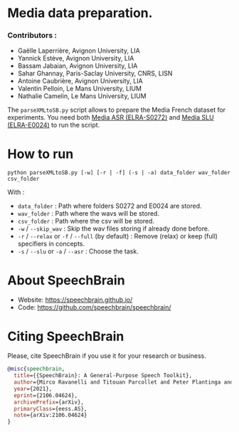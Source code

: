 # Media data preparation.

### Contributors :
- Gaëlle Laperrière, Avignon University, LIA
- Yannick Estève, Avignon University, LIA
- Bassam Jabaian, Avignon University, LIA
- Sahar Ghannay, Paris-Saclay University, CNRS, LISN
- Antoine Caubrière, Avignon University, LIA
- Valentin Pelloin, Le Mans University, LIUM
- Nathalie Camelin, Le Mans University, LIUM

The `parseXMLtoSB.py` script allows to prepare the Media French dataset for experiments. You need both [Media ASR (ELRA-S0272)](https://catalogue.elra.info/en-us/repository/browse/ELRA-S0272/) and [Media SLU (ELRA-E0024)](https://catalogue.elra.info/en-us/repository/browse/ELRA-E0024/) to run the script.

# How to run
```
python parseXMLtoSB.py [-w] [-r | -f] (-s | -a) data_folder wav_folder csv_folder
```
With :
- `data_folder` : Path where folders S0272 and E0024 are stored.
- `wav_folder` : Path where the wavs will be stored.
- `csv_folder` : Path where the csv will be stored.
- `-w` / `--skip_wav` : Skip the wav files storing if already done before.
- `-r` / `--relax` or `-f` / `--full` (by default) : Remove (relax) or keep (full) specifiers in concepts.
- `-s` / `--slu` or `-a` / `--asr` : Choose the task.

# **About SpeechBrain**
- Website: https://speechbrain.github.io/
- Code: https://github.com/speechbrain/speechbrain/

# **Citing SpeechBrain**
Please, cite SpeechBrain if you use it for your research or business.

```bibtex
@misc{speechbrain,
  title={{SpeechBrain}: A General-Purpose Speech Toolkit},
  author={Mirco Ravanelli and Titouan Parcollet and Peter Plantinga and Aku Rouhe and Samuele Cornell and Loren Lugosch and Cem Subakan and Nauman Dawalatabad and Abdelwahab Heba and Jianyuan Zhong and Ju-Chieh Chou and Sung-Lin Yeh and Szu-Wei Fu and Chien-Feng Liao and Elena Rastorgueva and François Grondin and William Aris and Hwidong Na and Yan Gao and Renato De Mori and Yoshua Bengio},
  year={2021},
  eprint={2106.04624},
  archivePrefix={arXiv},
  primaryClass={eess.AS},
  note={arXiv:2106.04624}
}
```
